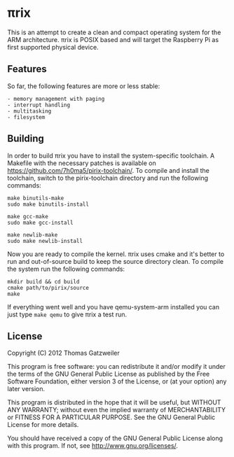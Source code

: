 # πrix

This is an attempt to create a clean and compact operating system for
the ARM architecture. πrix is POSIX based and will target the
Raspberry Pi as first supported physical device.

## Features

So far, the following features are more or less stable:

    - memory management with paging
    - interrupt handling
    - multitasking
    - filesystem

## Building

In order to build πrix you have to install the system-specific
toolchain. A Makefile with the necessary patches is available on
https://github.com/7h0ma5/pirix-toolchain/. To compile and install the
toolchain, switch to the pirix-toolchain directory and run the
following commands:

    make binutils-make
    sudo make binutils-install

    make gcc-make
    sudo make gcc-install

    make newlib-make
    sudo make newlib-install

Now you are ready to compile the kernel. πrix uses cmake and it's
better to run and out-of-source build to keep the source directory
clean. To compile the system run the following commands:

    mkdir build && cd build
    cmake path/to/pirix/source
    make

If everything went well and you have qemu-system-arm installed you can
just type `make qemu` to give πrix a test run.

## License

Copyright (C) 2012 Thomas Gatzweiler

This program is free software: you can redistribute it and/or modify
it under the terms of the GNU General Public License as published by
the Free Software Foundation, either version 3 of the License, or (at
your option) any later version.

This program is distributed in the hope that it will be useful, but
WITHOUT ANY WARRANTY; without even the implied warranty of
MERCHANTABILITY or FITNESS FOR A PARTICULAR PURPOSE. See the GNU
General Public License for more details.

You should have received a copy of the GNU General Public License
along with this program. If not, see <http://www.gnu.org/licenses/>.
